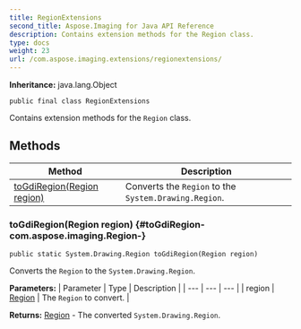 ```yaml
---
title: RegionExtensions
second_title: Aspose.Imaging for Java API Reference
description: Contains extension methods for the Region class.
type: docs
weight: 23
url: /com.aspose.imaging.extensions/regionextensions/
---
```

**Inheritance:**
java.lang.Object
```
public final class RegionExtensions
```

Contains extension methods for the `Region` class.
## Methods

| Method | Description |
| --- | --- |
| [toGdiRegion(Region region)](#toGdiRegion-com.aspose.imaging.Region-) | Converts the `Region` to the `System.Drawing.Region`. |
### toGdiRegion(Region region) {#toGdiRegion-com.aspose.imaging.Region-}
```
public static System.Drawing.Region toGdiRegion(Region region)
```


Converts the `Region` to the `System.Drawing.Region`.

**Parameters:**
| Parameter | Type | Description |
| --- | --- | --- |
| region | [Region](../../com.aspose.imaging/region) | The `Region` to convert. |

**Returns:**
[Region](../../com.aspose.ms.system.drawing/region) - The converted `System.Drawing.Region`.
